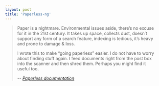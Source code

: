 ```yaml
---
layout: post
title: 'Paperless-ng'
---
```


> Paper is a nightmare. Environmental issues aside, there’s no excuse for it in the 21st century. It takes up space, collects dust, doesn’t support any form of a search feature, indexing is tedious, it’s heavy and prone to damage & loss.
>
> I wrote this to make “going paperless” easier. I do not have to worry about finding stuff again. I feed documents right from the post box  into the scanner and then shred them. Perhaps you might find it useful too. 
> 
> -- <cite>[Paperless documentation](https://paperless-ng.readthedocs.io)</cite>
